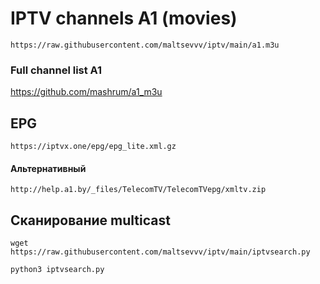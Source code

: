 # IPTV channels A1 (movies)

```
https://raw.githubusercontent.com/maltsevvv/iptv/main/a1.m3u
```

### Full channel list A1

https://github.com/mashrum/a1_m3u


## EPG 

```
https://iptvx.one/epg/epg_lite.xml.gz
```

#### Альтернативный
```
http://help.a1.by/_files/TelecomTV/TelecomTVepg/xmltv.zip
```

## Сканирование multicast

```
wget https://raw.githubusercontent.com/maltsevvv/iptv/main/iptvsearch.py
```

```
python3 iptvsearch.py
```
